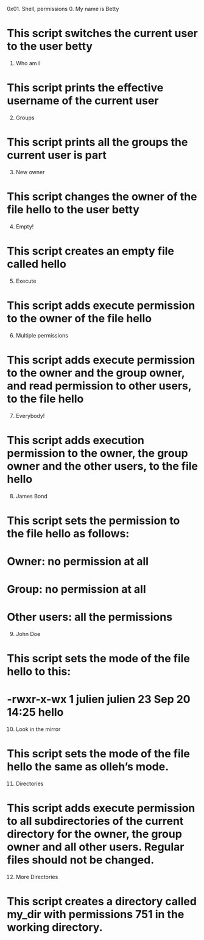 0x01. Shell, permissions
0. My name is Betty
# This script switches the current user to the user betty
1. Who am I
# This script prints the effective username of the current user
2. Groups
# This script prints all the groups the current user is part
3. New owner
# This script changes the owner of the file hello to the user betty
4. Empty!
# This script creates an empty file called hello
5. Execute
# This script adds execute permission to the owner of the file hello
6. Multiple permissions
# This script adds execute permission to the owner and the group owner, and read permission to other users, to the file hello
7. Everybody!
# This script adds execution permission to the owner, the group owner and the other users, to the file hello
8. James Bond
# This script sets the permission to the file hello as follows:
# Owner: no permission at all
# Group: no permission at all
# Other users: all the permissions
9. John Doe
# This script sets the mode of the file hello to this:
# -rwxr-x-wx 1 julien julien 23 Sep 20 14:25 hello
10. Look in the mirror
# This script sets the mode of the file hello the same as olleh’s mode.
11. Directories
# This script adds execute permission to all subdirectories of the current directory for the owner, the group owner and all other users. Regular files should not be changed.
12. More Directories
# This script creates a directory called my_dir with permissions 751 in the working directory.


